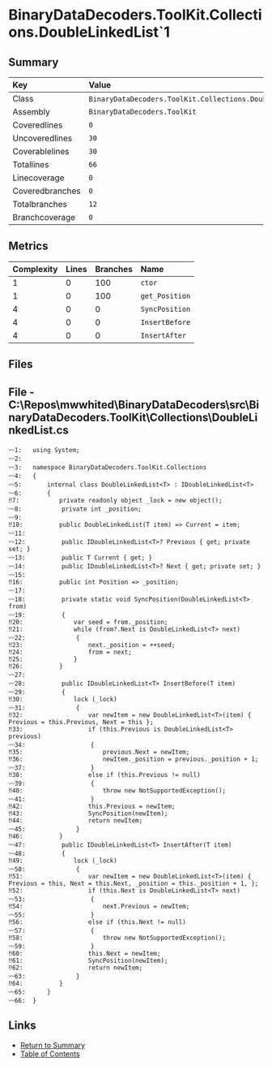﻿# BinaryDataDecoders.ToolKit.Collections.DoubleLinkedList`1

## Summary

| Key             | Value                                                       |
| :-------------- | :---------------------------------------------------------- |
| Class           | `BinaryDataDecoders.ToolKit.Collections.DoubleLinkedList`1` |
| Assembly        | `BinaryDataDecoders.ToolKit`                                |
| Coveredlines    | `0`                                                         |
| Uncoveredlines  | `30`                                                        |
| Coverablelines  | `30`                                                        |
| Totallines      | `66`                                                        |
| Linecoverage    | `0`                                                         |
| Coveredbranches | `0`                                                         |
| Totalbranches   | `12`                                                        |
| Branchcoverage  | `0`                                                         |

## Metrics

| Complexity | Lines | Branches | Name           |
| :--------- | :---- | :------- | :------------- |
| 1          | 0     | 100      | `ctor`         |
| 1          | 0     | 100      | `get_Position` |
| 4          | 0     | 0        | `SyncPosition` |
| 4          | 0     | 0        | `InsertBefore` |
| 4          | 0     | 0        | `InsertAfter`  |

## Files

## File - C:\Repos\mwwhited\BinaryDataDecoders\src\BinaryDataDecoders.ToolKit\Collections\DoubleLinkedList.cs

```CSharp
〰1:   using System;
〰2:   
〰3:   namespace BinaryDataDecoders.ToolKit.Collections
〰4:   {
〰5:       internal class DoubleLinkedList<T> : IDoubleLinkedList<T>
〰6:       {
‼7:           private readonly object _lock = new object();
〰8:           private int _position;
〰9:   
‼10:          public DoubleLinkedList(T item) => Current = item;
〰11:  
〰12:          public IDoubleLinkedList<T>? Previous { get; private set; }
〰13:          public T Current { get; }
〰14:          public IDoubleLinkedList<T>? Next { get; private set; }
〰15:  
‼16:          public int Position => _position;
〰17:  
〰18:          private static void SyncPosition(DoubleLinkedList<T> from)
〰19:          {
‼20:              var seed = from._position;
‼21:              while (from?.Next is DoubleLinkedList<T> next)
〰22:              {
‼23:                  next._position = ++seed;
‼24:                  from = next;
‼25:              }
‼26:          }
〰27:  
〰28:          public IDoubleLinkedList<T> InsertBefore(T item)
〰29:          {
‼30:              lock (_lock)
〰31:              {
‼32:                  var newItem = new DoubleLinkedList<T>(item) { Previous = this.Previous, Next = this };
‼33:                  if (this.Previous is DoubleLinkedList<T> previous)
〰34:                  {
‼35:                      previous.Next = newItem;
‼36:                      newItem._position = previous._position + 1;
〰37:                  }
‼38:                  else if (this.Previous != null)
〰39:                  {
‼40:                      throw new NotSupportedException();
〰41:                  }
‼42:                  this.Previous = newItem;
‼43:                  SyncPosition(newItem);
‼44:                  return newItem;
〰45:              }
‼46:          }
〰47:          public IDoubleLinkedList<T> InsertAfter(T item)
〰48:          {
‼49:              lock (_lock)
〰50:              {
‼51:                  var newItem = new DoubleLinkedList<T>(item) { Previous = this, Next = this.Next, _position = this._position + 1, };
‼52:                  if (this.Next is DoubleLinkedList<T> next)
〰53:                  {
‼54:                      next.Previous = newItem;
〰55:                  }
‼56:                  else if (this.Next != null)
〰57:                  {
‼58:                      throw new NotSupportedException();
〰59:                  }
‼60:                  this.Next = newItem;
‼61:                  SyncPosition(newItem);
‼62:                  return newItem;
〰63:              }
‼64:          }
〰65:      }
〰66:  }
```

## Links

* [Return to Summary](Summary.md)
* [Table of Contents](../TOC.md)

